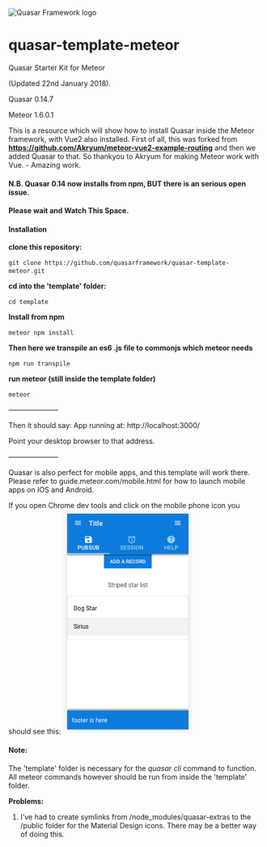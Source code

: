 ![Quasar Framework logo](https://cdn.rawgit.com/quasarframework/quasar-art/863c14bd/dist/svg/quasar-logo-full-inline.svg)

# quasar-template-meteor
Quasar Starter Kit for Meteor

(Updated 22nd January 2018).

Quasar 0.14.7

Meteor 1.6.0.1

This is a resource which will show how to install Quasar inside the Meteor framework, with Vue2 also installed.
First of all, this was forked from **https://github.com/Akryum/meteor-vue2-example-routing**
and then we added Quasar to that. So thankyou to Akryum for making Meteor work with Vue. - Amazing work.

#### N.B. Quasar 0.14 now installs from npm, BUT there is an serious open issue.
#### Please wait and Watch This Space.


#### Installation

**clone this repository:**

```
git clone https://github.com/quasarframework/quasar-template-meteor.git
```

**cd into the 'template' folder:**
```
cd template
```

**Install from npm**

```
meteor npm install
```
**Then here we transpile an es6 .js file to commonjs which meteor needs**

```
npm run transpile
```


**run meteor (still inside the template folder)**

```
meteor
```

———————

Then it should say:
App running at: http://localhost:3000/

Point your desktop browser to that address.

———————

Quasar is also perfect for mobile apps, and this template will work there.
Please refer to guide.meteor.com/mobile.html for how to launch mobile apps on IOS and Android.

If you open Chrome dev tools and click on the mobile phone icon you should see this:
![you should see this](mobile.png)

#### Note:
The 'template' folder is necessary for the *quasar cli* command to function.
All meteor commands however should be run from inside the 'template' folder.

**Problems:**

1) I've had to create symlinks from /node_modules/quasar-extras to the /public folder for the Material Design icons.
There may be a better way of doing this.

